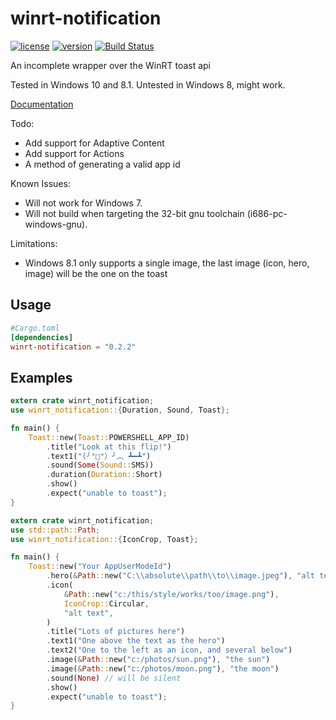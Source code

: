 # winrt-notification

[![license](https://img.shields.io/crates/l/winrt-notification.svg)](https://crates.io/crates/winrt-notification/)
[![version](https://img.shields.io/crates/v/winrt-notification.svg)](https://crates.io/crates/winrt-notification/)
[![Build Status](https://img.shields.io/appveyor/ci/allenbenz/winrt-notification.svg)](https://ci.appveyor.com/project/allenbenz/winrt-notification)

An incomplete wrapper over the WinRT toast api

Tested in Windows 10 and 8.1. Untested in Windows 8, might work.

[Documentation](https://allenbenz.github.io/winrt-notification/0_2_0/winrt_notification/)

Todo:
* Add support for Adaptive Content
* Add support for Actions
* A method of generating a valid app id

Known Issues:
* Will not work for Windows 7.
* Will not build when targeting the 32-bit gnu toolchain (i686-pc-windows-gnu).

Limitations:
* Windows 8.1 only supports a single image, the last image (icon, hero, image) will be the one on the toast

## Usage

```toml
#Cargo.toml
[dependencies]
winrt-notification = "0.2.2"
```

## Examples

```rust
extern crate winrt_notification;
use winrt_notification::{Duration, Sound, Toast};

fn main() {
    Toast::new(Toast::POWERSHELL_APP_ID)
        .title("Look at this flip!")
        .text1("(╯°□°）╯︵ ┻━┻")
        .sound(Some(Sound::SMS))
        .duration(Duration::Short)
        .show()
        .expect("unable to toast");
}
```

```rust
extern crate winrt_notification;
use std::path::Path;
use winrt_notification::{IconCrop, Toast};

fn main() {
    Toast::new("Your AppUserModeId")
        .hero(&Path::new("C:\\absolute\\path\\to\\image.jpeg"), "alt text")
        .icon(
            &Path::new("c:/this/style/works/too/image.png"),
            IconCrop::Circular,
            "alt text",
        )
        .title("Lots of pictures here")
        .text1("One above the text as the hero")
        .text2("One to the left as an icon, and several below")
        .image(&Path::new("c:/photos/sun.png"), "the sun")
        .image(&Path::new("c:/photos/moon.png"), "the moon")
        .sound(None) // will be silent
        .show()
        .expect("unable to toast");
}
```
